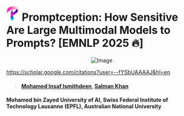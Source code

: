 # <img src="Assets/Promptception-Logo.png" height="40"> Promptception: How Sensitive Are Large Multimodal Models to Prompts? [EMNLP 2025 🔥]

<p align="center">
    <img src="https://i.imgur.com/waxVImv.png" alt="Image">
</p>

https://scholar.google.com/citations?user=--fYSbUAAAAJ&hl=en

> #### [Mohamed Insaf Ismithdeen](https://scholar.google.com/citations?user=--fYSbUAAAAJ&hl=en), [Salman Khan](https://salman-h-khan.github.io/)

#### Mohamed bin Zayed University of AI, Swiss Federal Institute of Technology Lausanne (EPFL), Australian National University
